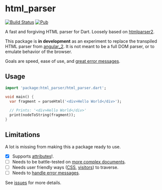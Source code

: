 # html_parser

[![Build Status](https://travis-ci.org/matanlurey/html_parser.svg?branch=master)](https://travis-ci.org/matanlurey/html_parser)
[![Pub](https://img.shields.io/pub/v/html_parser.svg)](https://pub.dartlang.org/packages/html_parser)

A fast and forgiving HTML parser for Dart. Loosely based on
[htmlparser2](https://github.com/fb55/htmlparser2).

This package is **in development** as an experiment to replace the
transpiled HTML parser from [angular_2][angular_2_gh]. It is not meant
to be a full DOM parser, or to emulate behavior of the browser.

Goals are speed, ease of use, and [great error messages][elm].

[angular_2_gh]: https://github.com/dart-lang/angular2
[elm]: http://elm-lang.org/blog/compiler-errors-for-humans

## Usage

```dart
import 'package:html_parser/html_parser.dart';

void main() {
  var fragment = parseHtml('<div>Hello World</div>');
  
  // Prints: '<div>Hello World</div>'
  print(nodeToString(fragment));
}
```

## Limitations

A lot is missing from making this a package ready to use.

- [x] Supports [attributes][i6]!.
- [ ] Needs to be battle-tested on [more complex documents][i2].
- [ ] Needs user friendly ways ([CSS][i4], [visitors][i3]) to traverse.
- [ ] Needs to [handle error messages][i5].

[i2]: https://github.com/matanlurey/html_parser/issues/2
[i3]: https://github.com/matanlurey/html_parser/issues/3
[i4]: https://github.com/matanlurey/html_parser/issues/4
[i5]: https://github.com/matanlurey/html_parser/issues/5
[i6]: https://github.com/matanlurey/html_parser/issues/6

See [issues][issues] for more details.

[issues]: https://github.com/matanlurey/html_parser/issues
